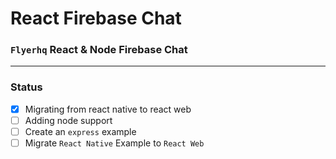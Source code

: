 # React Firebase Chat

### `Flyerhq` React & Node Firebase Chat

---

### Status

- [x] Migrating from react native to react web
- [ ] Adding node support
- [ ] Create an `express` example
- [ ] Migrate `React Native` Example to `React Web`

